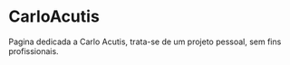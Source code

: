 # CarloAcutis
Pagina dedicada a Carlo Acutis, trata-se de um projeto pessoal, sem fins profissionais.
